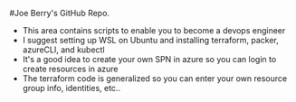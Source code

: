 #Joe Berry's GitHub Repo.
- This area contains scripts to enable you to become a devops engineer
- I suggest setting up WSL on Ubuntu and installing terraform, packer, azureCLI, and kubectl
- It's a good idea to create your own SPN in azure so you can login to create resources in azure
- The terraform code is generalized so you can enter your own resource group info, identities, etc..